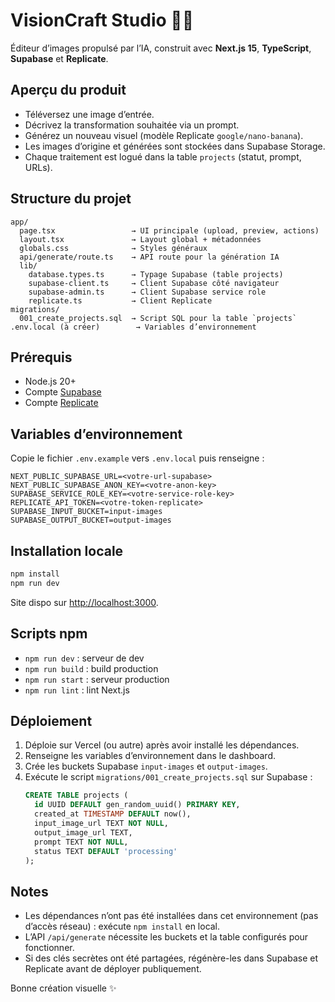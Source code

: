 # VisionCraft Studio 📸✨

Éditeur d’images propulsé par l’IA, construit avec **Next.js 15**, **TypeScript**, **Supabase** et **Replicate**.

## Aperçu du produit
- Téléversez une image d’entrée.
- Décrivez la transformation souhaitée via un prompt.
- Générez un nouveau visuel (modèle Replicate `google/nano-banana`).
- Les images d’origine et générées sont stockées dans Supabase Storage.
- Chaque traitement est logué dans la table `projects` (statut, prompt, URLs).

## Structure du projet
```
app/
  page.tsx                 → UI principale (upload, preview, actions)
  layout.tsx               → Layout global + métadonnées
  globals.css              → Styles généraux
  api/generate/route.ts    → API route pour la génération IA
  lib/
    database.types.ts      → Typage Supabase (table projects)
    supabase-client.ts     → Client Supabase côté navigateur
    supabase-admin.ts      → Client Supabase service role
    replicate.ts           → Client Replicate
migrations/
  001_create_projects.sql  → Script SQL pour la table `projects`
.env.local (à créer)        → Variables d’environnement
```

## Prérequis
- Node.js 20+
- Compte [Supabase](https://supabase.com)
- Compte [Replicate](https://replicate.com)

## Variables d’environnement
Copie le fichier `.env.example` vers `.env.local` puis renseigne :

```env
NEXT_PUBLIC_SUPABASE_URL=<votre-url-supabase>
NEXT_PUBLIC_SUPABASE_ANON_KEY=<votre-anon-key>
SUPABASE_SERVICE_ROLE_KEY=<votre-service-role-key>
REPLICATE_API_TOKEN=<votre-token-replicate>
SUPABASE_INPUT_BUCKET=input-images
SUPABASE_OUTPUT_BUCKET=output-images
```

## Installation locale
```bash
npm install
npm run dev
```
Site dispo sur [http://localhost:3000](http://localhost:3000).

## Scripts npm
- `npm run dev` : serveur de dev
- `npm run build` : build production
- `npm run start` : serveur production
- `npm run lint` : lint Next.js

## Déploiement
1. Déploie sur Vercel (ou autre) après avoir installé les dépendances.
2. Renseigne les variables d’environnement dans le dashboard.
3. Crée les buckets Supabase `input-images` et `output-images`.
4. Exécute le script `migrations/001_create_projects.sql` sur Supabase :
   ```sql
   CREATE TABLE projects (
     id UUID DEFAULT gen_random_uuid() PRIMARY KEY,
     created_at TIMESTAMP DEFAULT now(),
     input_image_url TEXT NOT NULL,
     output_image_url TEXT,
     prompt TEXT NOT NULL,
     status TEXT DEFAULT 'processing'
   );
   ```

## Notes
- Les dépendances n’ont pas été installées dans cet environnement (pas d’accès réseau) : exécute `npm install` en local.
- L’API `/api/generate` nécessite les buckets et la table configurés pour fonctionner.
- Si des clés secrètes ont été partagées, régénère-les dans Supabase et Replicate avant de déployer publiquement.

Bonne création visuelle ✨
